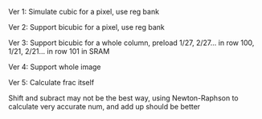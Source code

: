 Ver 1: Simulate cubic for a pixel, use reg bank

Ver 2: Support bicubic for a pixel, use reg bank

Ver 3: Support bicubic for a whole column, preload 1/27, 2/27... in row 100, 1/21, 2/21... in row 101 in SRAM

Ver 4: Support whole image

Ver 5: Calculate frac itself

Shift and subract may not be the best way, using Newton-Raphson to calculate very accurate num, and add up should be better

